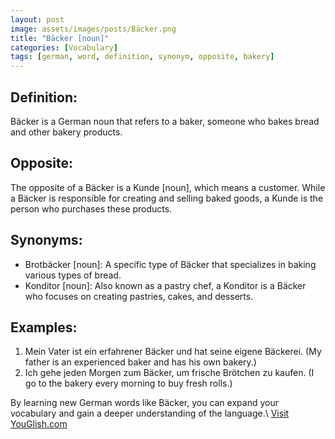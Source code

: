```yaml
---
layout: post
image: assets/images/posts/Bäcker.png
title: "Bäcker [noun]"
categories: [Vocabulary]
tags: [german, word, definition, synonym, opposite, bakery]
---
```


## Definition:
Bäcker is a German noun that refers to a baker, someone who bakes bread and other bakery products.

## Opposite:
The opposite of a Bäcker is a Kunde [noun], which means a customer. While a Bäcker is responsible for creating and selling baked goods, a Kunde is the person who purchases these products.

## Synonyms:
- Brotbäcker [noun]: A specific type of Bäcker that specializes in baking various types of bread.
- Konditor [noun]: Also known as a pastry chef, a Konditor is a Bäcker who focuses on creating pastries, cakes, and desserts.

## Examples:
1. Mein Vater ist ein erfahrener Bäcker und hat seine eigene Bäckerei. (My father is an experienced baker and has his own bakery.)
2. Ich gehe jeden Morgen zum Bäcker, um frische Brötchen zu kaufen. (I go to the bakery every morning to buy fresh rolls.)

By learning new German words like Bäcker, you can expand your vocabulary and gain a deeper understanding of the language.\ <a id="yg-widget-0" class="youglish-widget" data-query="Bäcker" data-lang="german" data-components="8412" data-auto-start="0" data-bkg-color="theme_light" data-title="How%20to%20pronounce%20Bäcker%20in%20German"  rel="nofollow" href="https://youglish.com">Visit YouGlish.com</a><script async src="https://youglish.com/public/emb/widget.js" charset="utf-8"></script>